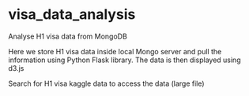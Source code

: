 # visa_data_analysis
Analyse H1 visa data from MongoDB

Here we store H1 visa data inside local Mongo server and pull the information using Python Flask library. The data is then displayed using d3.js

Search for H1 visa kaggle data to access the data (large file)
